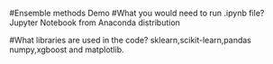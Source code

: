 #Ensemble methods Demo
#What you would need to run .ipynb file? Jupyter Notebook from Anaconda distribution

#What libraries are used in the code? sklearn,scikit-learn,pandas numpy,xgboost and matplotlib.
